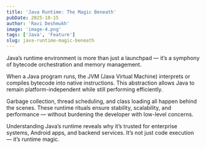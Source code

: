 ```yaml
---
title: 'Java Runtime: The Magic Beneath'
pubDate: 2025-10-15
author: 'Ravi Deshmukh'
image: 'image-4.png'
tags: ['Java', 'Feature']
slug: java-runtime-magic-beneath
---
```


Java’s runtime environment is more than just a launchpad — it’s a symphony of bytecode orchestration and memory management.

When a Java program runs, the JVM (Java Virtual Machine) interprets or compiles bytecode into native instructions. This abstraction allows Java to remain platform-independent while still performing efficiently.

Garbage collection, thread scheduling, and class loading all happen behind the scenes. These runtime rituals ensure stability, scalability, and performance — without burdening the developer with low-level concerns.

Understanding Java’s runtime reveals why it’s trusted for enterprise systems, Android apps, and backend services. It’s not just code execution — it’s runtime magic.
